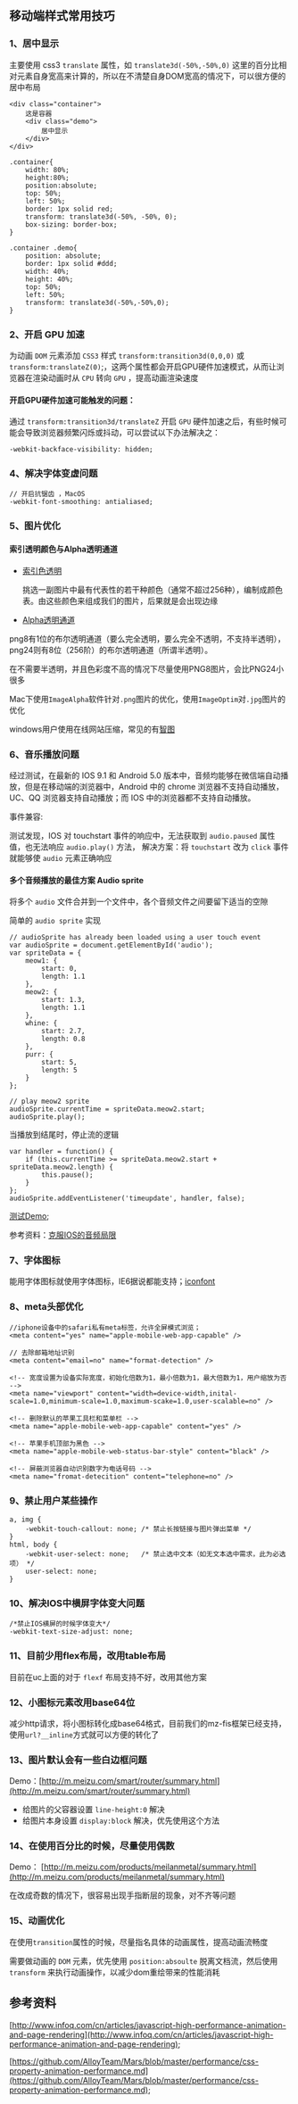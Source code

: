 ## 移动端样式常用技巧

### 1、居中显示   

主要使用 css3 `translate` 属性，如 `translate3d(-50%,-50%,0)` 这里的百分比相对元素自身宽高来计算的，所以在不清楚自身DOM宽高的情况下，可以很方便的居中布局


	<div class="container">
        这是容器
        <div class="demo">
            居中显示
        </div>
    </div>

	.container{
    	width: 80%;
    	height:80%;
    	position:absolute;
    	top: 50%;
    	left: 50%;
    	border: 1px solid red;
    	transform: translate3d(-50%, -50%, 0);
    	box-sizing: border-box;
	}

	.container .demo{
    	position: absolute;
    	border: 1px solid #ddd;
    	width: 40%;
    	height: 40%;
    	top: 50%;
    	left: 50%;
    	transform: translate3d(-50%,-50%,0);
	}
	

	
### 2、开启 GPU 加速

为动画 `DOM` 元素添加 `CSS3` 样式 `transform:transition3d(0,0,0)` 或 `transform:translateZ(0)`;，这两个属性都会开启GPU硬件加速模式，从而让浏览器在渲染动画时从 `CPU` 转向 `GPU` ，提高动画渲染速度

#### 开启GPU硬件加速可能触发的问题：

通过 `transform:transition3d/translateZ` 开启 `GPU` 硬件加速之后，有些时候可能会导致浏览器频繁闪烁或抖动，可以尝试以下办法解决之：

	-webkit-backface-visibility: hidden;

### 4、解决字体变虚问题

	// 开启抗锯齿 ，MacOS
    -webkit-font-smoothing: antialiased;
    
### 5、图片优化

#### 索引透明颜色与Alpha透明通道

- [索引色透明](http://baike.baidu.com/view/822336.htm?func=retitle)

	挑选一副图片中最有代表性的若干种颜色（通常不超过256种），编制成颜色表。由这些颜色来组成我们的图片，后果就是会出现边缘


- [Alpha透明通道](http://baike.baidu.com/view/175060.htm?fromtitle=%E9%98%BF%E5%B0%94%E6%B3%95%E9%80%9A%E9%81%93&fromid=6917656&type=syn)

png8有1位的布尔透明通道（要么完全透明，要么完全不透明，不支持半透明），png24则有8位（256阶）的布尔透明通道（所谓半透明）。

在不需要半透明，并且色彩度不高的情况下尽量使用PNG8图片，会比PNG24小很多

Mac下使用`ImageAlpha`软件针对`.png`图片的优化，使用`ImageOptim`对`.jpg`图片的优化

windows用户使用在线网站压缩，常见的有[智图](http://zhitu.tencent.com/)
   
### 6、音乐播放问题

经过测试，在最新的 IOS 9.1 和 Android 5.0 版本中，音频均能够在微信端自动播放，但是在移动端的浏览器中，Android 中的 chrome 浏览器不支持自动播放，UC、QQ 浏览器支持自动播放；而 IOS 中的浏览器都不支持自动播放。

事件兼容:

测试发现，IOS 对 touchstart 事件的响应中，无法获取到 `audio.paused` 属性值，也无法响应 `audio.play()` 方法，
解决方案：将 `touchstart` 改为 `click` 事件就能够使 `audio` 元素正确响应


#### 多个音频播放的最佳方案 Audio sprite
将多个 `audio` 文件合并到一个文件中，各个音频文件之间要留下适当的空隙

简单的 `audio sprite` 实现

	// audioSprite has already been loaded using a user touch event
	var audioSprite = document.getElementById('audio');
	var spriteData = {
    	meow1: {
        	start: 0,
        	length: 1.1
    	},
    	meow2: {
        	start: 1.3,
        	length: 1.1
    	},
    	whine: {
        	start: 2.7,
        	length: 0.8
    	},
    	purr: {
        	start: 5,
        	length: 5
    	}
	};

	// play meow2 sprite
	audioSprite.currentTime = spriteData.meow2.start;
	audioSprite.play();
	
当播放到结尾时，停止流的逻辑

	var handler = function() {
    	if (this.currentTime >= spriteData.meow2.start + spriteData.meow2.length) {
        	this.pause();
    	}
	};
	audioSprite.addEventListener('timeupdate', handler, false);
	
[测试Demo](http://jsfiddle.net/aarongloege/rQv5h/light/);


参考资料：[克服IOS的音频局限](http://www.ibm.com/developerworks/cn/web/wa-ioshtml5/)
### 7、字体图标

能用字体图标就使用字体图标，IE6据说都能支持；[iconfont](http://www.iconfont.cn/)

### 8、meta头部优化
	
	//iphone设备中的safari私有meta标签，允许全屏模式浏览；
	<meta content="yes" name="apple-mobile-web-app-capable" />
	
	// 去除邮箱地址识别
	<meta content="email=no" name="format-detection" />
	
	<!-- 宽度设置为设备实际宽度，初始化倍数为1，最小倍数为1，最大倍数为1，用户缩放为否 -->  
    <meta name="viewport" content="width=device-width,inital-scale=1.0,minimum-scale=1.0,maximum-scake=1.0,user-scalable=no" />  
    
    <!-- 删除默认的苹果工具栏和菜单栏 -->  
    <meta name="apple-mobile-web-app-capable" content="yes" /> 
     
    <!-- 苹果手机顶部为黑色 -->  
    <meta name="apple-mobile-web-status-bar-style" content="black" /> 
     
    <!-- 屏蔽浏览器自动识别数字为电话号码 -->  
    <meta name="fromat-detecition" content="telephone=no" /> 
	
### 9、禁止用户某些操作
	
	a, img {
    	-webkit-touch-callout: none; /* 禁止长按链接与图片弹出菜单 */
	}
	html, body {
    	-webkit-user-select: none;   /* 禁止选中文本（如无文本选中需求，此为必选项） */
    	user-select: none;
	}
	
### 10、解决IOS中横屏字体变大问题

	/*禁止IOS横屏的时候字体变大*/
	-webkit-text-size-adjust: none;


### 11、目前少用flex布局，改用table布局


目前在uc上面的对于 `flexf` 布局支持不好，改用其他方案


### 12、小图标元素改用base64位

减少http请求，将小图标转化成base64格式，目前我们的mz-fis框架已经支持，使用`url?__inline`方式就可以方便的转化了


### 13、图片默认会有一些白边框问题

Demo：[http://m.meizu.com/smart/router/summary.html](http://m.meizu.com/smart/router/summary.html)

- 给图片的父容器设置 `line-height:0` 解决
- 给图片本身设置 `display:block` 解决，优先使用这个方法

### 14、在使用百分比的时候，尽量使用偶数

Demo： [http://m.meizu.com/products/meilanmetal/summary.html](http://m.meizu.com/products/meilanmetal/summary.html)

在改成奇数的情况下，很容易出现手指断层的现象，对不齐等问题


### 15、动画优化

在使用`transition`属性的时候，尽量指名具体的动画属性，提高动画流畅度

需要做动画的 `DOM` 元素，优先使用 `position:absoulte` 脱离文档流，然后使用 `transform` 来执行动画操作，以减少dom重绘带来的性能消耗



## 参考资料

[http://www.infoq.com/cn/articles/javascript-high-performance-animation-and-page-rendering](http://www.infoq.com/cn/articles/javascript-high-performance-animation-and-page-rendering);


[https://github.com/AlloyTeam/Mars/blob/master/performance/css-property-animation-performance.md](https://github.com/AlloyTeam/Mars/blob/master/performance/css-property-animation-performance.md);



